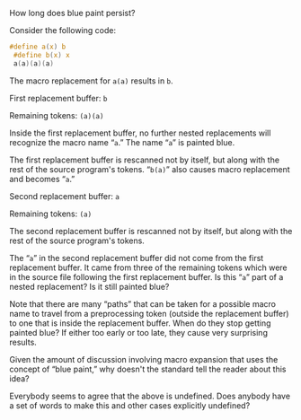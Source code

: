 How long does blue paint persist?

Consider the following code:

```c
#define a(x) b
 #define b(x) x
 a(a)(a)(a)
```

The macro replacement for `a(a)` results in `b`.

First replacement buffer: `b`

Remaining tokens: `(a)(a)`

Inside the first replacement buffer, no further nested replacements will
recognize the macro name “`a`.” The name “`a`” is painted blue.

The first replacement buffer is rescanned not by itself, but along with the rest
of the source program's tokens. “`b(a)`” also causes macro replacement and
becomes “`a`.”

Second replacement buffer: `a`

Remaining tokens: `(a)`

The second replacement buffer is rescanned not by itself, but along with the
rest of the source program's tokens.

The “`a`” in the second replacement buffer did not come from the first
replacement buffer. It came from three of the remaining tokens which were in the
source file following the first replacement buffer. Is this “`a`” part of a
nested replacement? Is it still painted blue?

Note that there are many “paths” that can be taken for a possible macro name to
travel from a preprocessing token (outside the replacement buffer) to one that
is inside the replacement buffer. When do they stop getting painted blue? If
either too early or too late, they cause very surprising results.

Given the amount of discussion involving macro expansion that uses the concept
of “blue paint,” why doesn't the standard tell the reader about this idea?

Everybody seems to agree that the above is undefined. Does anybody have a set of
words to make this and other cases explicitly undefined?

